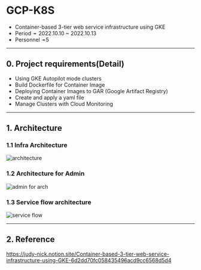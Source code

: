 # GCP-K8S
* Container-based 3-tier web service infrastructure using GKE
* Period ➛ 2022.10.10 ~ 2022.10.13
* Personnel ➛5

----
## 0. Project requirements(Detail)
* Using GKE Autopilot mode clusters
* Build Dockerfile for Container Image
* Deploying Container Images to GAR (Google Artifact Registry)
* Create and apply a yaml file
* Manage Clusters with Cloud Monitoring

----
## 1. Architecture
### 1.1 Infra Architecture
![architecture](https://user-images.githubusercontent.com/110655818/218419645-7561f767-f089-4730-8479-529604d1dbbf.jpg)

### 1.2 Architecture for Admin
![admin for arch](https://user-images.githubusercontent.com/110655818/217470751-b50eb232-3b82-4118-870b-c756ee857c9a.jpg)

### 1.3 Service flow architecture
![service flow](https://user-images.githubusercontent.com/110655818/218428976-7077160a-9e25-42e1-9f1b-adb3f8cdff13.jpg)

----
## 2. Reference
https://judy-nick.notion.site/Container-based-3-tier-web-service-infrastructure-using-GKE-6d2dd70fc058435496acd9cc6568d5d4
